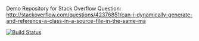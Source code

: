 Demo Repository for Stack Overflow Question: http://stackoverflow.com/questions/42376851/can-i-dynamically-generate-and-reference-a-class-in-a-source-file-in-the-same-ma

[![Build Status](https://travis-ci.org/mches/so-42376851.svg?branch=master)](https://travis-ci.org/mches/so-42376851)

